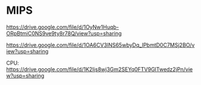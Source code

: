 # MIPS

https://drive.google.com/file/d/1OyNw1Huqb-ORpBtmiC0NS9ve9ty8r78Q/view?usp=sharing

https://drive.google.com/file/d/1OA6CV3lNS65wbyDq_IPbmtD0C7MSj2BO/view?usp=sharing

CPU:
https://drive.google.com/file/d/1K2Ijs8wj3Gm2SEYq0FTV9GlTwedz2jPn/view?usp=sharing
